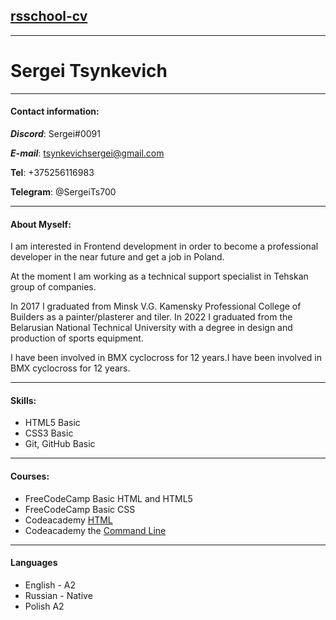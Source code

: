 ## [rsschool-cv](https://SergeiTs.github.io/rsschool-cv/cv)
---
# Sergei Tsynkevich

---

#### Contact information:

***Discord***: Sergei#0091  

***E-mail***: tsynkevichsergei@gmail.com  

**Tel**: +375256116983  

**Telegram**: @SergeiTs700  


---

#### About Myself:

I am interested in Frontend development in order to become a professional developer in the near future and get a job in Poland.  

At the moment I am working as a technical support specialist in Tehskan group of companies.  

In 2017 I graduated from Minsk V.G. Kamensky Professional College of Builders as a painter/plasterer and tiler. In 2022 I graduated from the Belarusian National Technical University with a degree in design and production of sports equipment.  

I have been involved in BMX cyclocross for 12 years.I have been involved in BMX cyclocross for 12 years.

---

#### Skills:

- HTML5 Basic
- CSS3 Basic
- Git, GitHub Basic

---

#### Courses:

- FreeCodeCamp Basic HTML and HTML5
- FreeCodeCamp Basic CSS
- Codeacademy [HTML](https://www.codecademy.com/learn/learn-html)
- Codeacademy the [Command Line](https://www.codecademy.com/learn/learn-the-command-line)

---

#### Languages

- English - A2
- Russian - Native
- Polish A2




